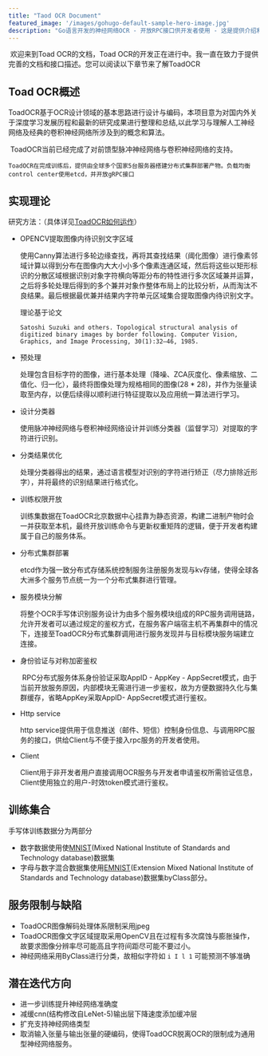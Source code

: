```yaml
---
title: "Taod OCR Document"
featured_image: '/images/gohugo-default-sample-hero-image.jpg'
description: "Go语言开发的神经网络OCR - 开放RPC接口供开发者使用 - 这是提供介绍和教程的网站"
---
```


​	欢迎来到Toad OCR的文档，Toad OCR的开发正在进行中。我一直在致力于提供完善的文档和接口描述。您可以阅读以下章节来了解ToadOCR

## Toad OCR概述

​	ToadOCR基于OCR设计领域的基本思路进行设计与编码，本项目意为对国内外关于深度学习发展历程和最新的研究成果进行整理和总结,以此学习与理解人工神经网络及经典的卷积神经网络所涉及到的概念和算法。

​	ToadOCR当前已经完成了对前馈型脉冲神经网络与卷积神经网络的支持。

 	ToadOCR在完成训练后，提供由全球多个国家5台服务器搭建分布式集群部署产物。负载均衡control center使用etcd，并开放gRPC接口

## 实现理论

研究方法：（具体详见[ToadOCR如何运作](http://vjp.suvvm.work/how-toad-ocr-work/)）

- OPENCV提取图像内待识别文字区域

  ​	使用Canny算法进行多轮边缘查找，再将其查找结果（阈化图像）进行像素邻域计算以得到分布在图像内大大小小多个像素连通区域，然后将这些以矩形标识的分散区域根据识别对象字符横向等距分布的特性进行多次区域兼并运算，之后将多轮处理后得到的多个兼并对象作整体布局上的比较分析，从而淘汰不良结果。最后根据最优兼并结果内字符单元区域集合提取图像内待识别文字。

  理论基于论文

  ```
  Satoshi Suzuki and others. Topological structural analysis of digitized binary images by border following. Computer Vision, Graphics, and Image Processing, 30(1):32–46, 1985.
  ```

- 预处理

  ​	处理包含目标字符的图像，进行基本处理（降噪、ZCA灰度化、像素缩放、二值化、归一化），最终将图像处理为规格相同的图像(28 * 28)，并作为张量读取至内存，以便后续得以顺利进行特征提取以及应用统一算法进行学习。

- 设计分类器

  ​	使用脉冲神经网络与卷积神经网络设计并训练分类器（监督学习）对提取的字符进行识别。

- 分类结果优化

  ​	处理分类器得出的结果，通过语言模型对识别的字符进行矫正（尽力排除近形字），并将最终的识别结果进行格式化。
  
- 训练权限开放

  ​	训练集数据在ToadOCR北京数据中心挂靠为静态资源，构建二进制产物时会一并获取至本机，最终开放训练命令与更新权重矩阵的逻辑，便于开发者构建属于自己的服务体系。

- 分布式集群部署

  ​	etcd作为强一致分布式存储系统控制服务注册服务发现与kv存储，使得全球各大洲多个服务节点统一为一个分布式集群进行管理。

- 服务模块分解

  ​	将整个OCR手写体识别服务设计为由多个服务模块组成的RPC服务调用链路，允许开发者可以通过规定的鉴权方式，在服务客户端宿主机不再集群中的情况下，连接至ToadOCR分布式集群调用进行服务发现并与目标模块服务端建立连接。

- 身份验证与对称加密鉴权

  ​	RPC分布式服务体系身份验证采取AppID - AppKey - AppSecret模式，由于当前开放服务原因，内部模块无需进行进一步鉴权，故为方便数据持久化与集群缓存，省略AppKey采取AppID- AppSecret模式进行鉴权。

- Http service

  http service提供用于信息推送（邮件、短信）控制身份信息、与调用RPC服务的接口，供给Client与不便于接入rpc服务的开发者使用。

- Client

  ​	Client用于非开发者用户直接调用OCR服务与开发者申请鉴权所需验证信息，Client使用独立的用户-时效token模式进行鉴权。

## 训练集合

 手写体训练数据分为两部分

- 数字数据使用使[MNIST](http://yann.lecun.com/exdb/mnist/)(Mixed National Institute of Standards and Technology database)数据集
- 字母与数字混合数据集使用[EMNIST](https://www.nist.gov/itl/products-and-services/emnist-dataset)(Extension Mixed National Institute of Standards and Technology database)数据集byClass部分。

## 服务限制与缺陷

- ToadOCR图像解码处理体系限制采用jpeg
- ToadOCR图像文字区域提取采用OpenCV且在过程有多次腐蚀与膨胀操作，故要求图像分辨率尽可能高且字符间距尽可能不要过小。
- 神经网络采用ByClass进行分类，故相似字符如 `i I l 1` 可能预测不够准确

## 潜在迭代方向

- 进一步训练提升神经网络准确度
- 减缓cnn(结构修改自LeNet-5)输出层下降速度添加缓冲层
- 扩充支持神经网络类型
- 取消输入张量与输出张量的硬编码，使得ToadOCR脱离OCR的限制成为通用型神经网络服务。

